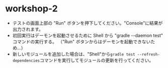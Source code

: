 # workshop-2
- テストの画面上部の "Run" ボタンを押下してください。"Console"に結果が出力されます。
- 初回実行はデーモンを起動させるために Shell から "gradle --daemon test" コマンドの実行する。
  （"Run" ボタンからはデーモンを起動できないため...）
- 新しいモジュールを追加した場合は、"Shell"から`gradle test --refresh-dependencies`コマンドを実行してモジュールの更新を行ってください。